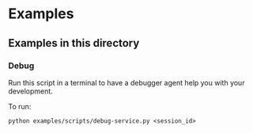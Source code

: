 # Examples

## Examples in this directory

### Debug

Run this script in a terminal to have a debugger agent help you with your development.

To run:

```
python examples/scripts/debug-service.py <session_id>
```

